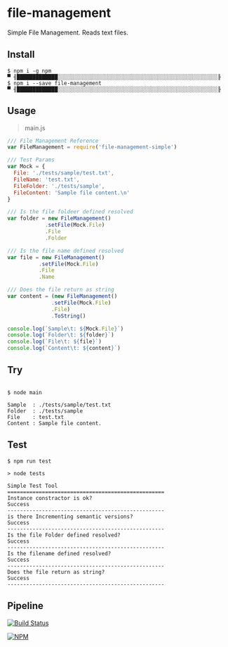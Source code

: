 # file-management

Simple File Management. Reads text files.

## Install

```shell
$ npm i -g npm
▀ ╢█████████████░░░░░░░░░░░░░░░░░░░░░░░░░░░░░░░░░░░░░░░░░░░░░░░░░░░╟
$ npm i --save file-management
▀ ╢█████████████░░░░░░░░░░░░░░░░░░░░░░░░░░░░░░░░░░░░░░░░░░░░░░░░░░░╟
```

## Usage

> main.js

```js
/// File Management Reference
var FileManagement = require('file-management-simple')

/// Test Params
var Mock = {
  File: './tests/sample/test.txt',
  FileName: 'test.txt',
  FileFolder: './tests/sample',
  FileContent: 'Sample file content.\n'
}

/// Is the file foldeer defined resolved
var folder = new FileManagement()
            .setFile(Mock.File)
            .File
            .Folder

/// Is the file name defined resolved
var file = new FileManagement()
          .setFile(Mock.File)
          .File
          .Name

/// Does the file return as string
var content = (new FileManagement()
              .setFile(Mock.File)
              .File)
              .ToString()

console.log(`Sample\t: ${Mock.File}`)
console.log(`Folder\t: ${folder}`)
console.log(`File\t: ${file}`)
console.log(`Content\t: ${content}`)

```

## Try

```shell

$ node main

Sample  : ./tests/sample/test.txt
Folder  : ./tests/sample
File    : test.txt
Content : Sample file content.
```

## Test

```shell
$ npm run test

> node tests

Simple Test Tool
==================================================
Instance constractor is ok?
Success
--------------------------------------------------
is there Incrementing semantic versions?
Success
--------------------------------------------------
Is the file Folder defined resolved?
Success
--------------------------------------------------
Is the filename defined resolved?
Success
--------------------------------------------------
Does the file return as string?
Success
--------------------------------------------------
```

## Pipeline

[![Build Status](https://dev.azure.com/azmisahin-github/azmisahin-software-web-component-file-management-node/_apis/build/status/azmisahin.azmisahin-software-web-component-file-management-node?branchName=master)](https://dev.azure.com/azmisahin-github/azmisahin-software-web-component-file-management-node/_build/latest?definitionId=11?branchName=master)

[![NPM](https://nodei.co/npm/file-management-simple.png)](https://nodei.co/npm/file-management-simple/)

